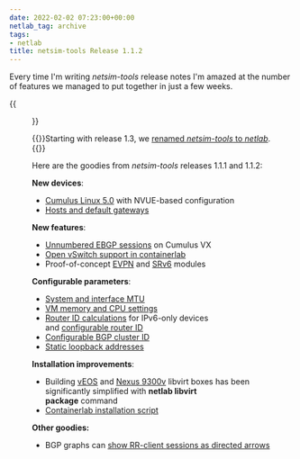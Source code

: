 ```yaml
---
date: 2022-02-02 07:23:00+00:00
netlab_tag: archive
tags:
- netlab
title: netsim-tools Release 1.1.2
---
```

Every time I'm writing *netsim-tools* release notes I'm amazed at the number of features we managed to put together in just a few weeks.

{{<figure src="/2022/02/netsim-1.1.2-insights.png">}}

{{<note info>}}Starting with release 1.3, we [renamed *netsim-tools* to *netlab*](/2022/08/netsim-netlab.html).{{</note>}}

Here are the goodies from *netsim-tools* releases 1.1.1 and 1.1.2:
<!--more-->
**New devices**:

- [Cumulus Linux 5.0](https://netlab.tools/platforms/) with NVUE-based configuration
- [Hosts and default gateways](https://netlab.tools/links/#hosts-and-default-gateways)

**New features**:
- [Unnumbered EBGP sessions](https://netlab.tools/module/bgp/#notes-on-unnumbered-ebgp-sessions) on Cumulus VX
- [Open vSwitch support in containerlab](https://netlab.tools/labs/clab/#lan-bridges)
- Proof-of-concept [EVPN](https://netlab.tools/module/evpn/) and [SRv6](https://netlab.tools/module/srv6/) modules
<!--more-->
**Configurable parameters**:

- [System and interface MTU](https://netlab.tools/links/#changing-mtu)
- [VM memory and CPU settings](https://netlab.tools/nodes/#node-attributes)
- [Router ID calculations](https://netlab.tools/example/addressing-tutorial/#using-built-in-address-pools) for IPv6-only devices and [configurable router ID](https://netlab.tools/module/ospf/#node-parameters)
- [Configurable BGP cluster ID](https://netlab.tools/module/bgp/#node-configuration-parameters)
- [Static loopback addresses](https://netlab.tools/nodes/#node-attributes)

**Installation improvements**:

- Building [vEOS](https://netlab.tools/labs/eos/) and [Nexus 9300v](https://netlab.tools/labs/nxos/) libvirt boxes has been significantly simplified with **netlab libvirt package** command
- [Containerlab installation script](https://netlab.tools/netlab/install/)

**Other goodies:**

-   BGP graphs can [show RR-client sessions as directed arrows](https://netlab.tools/outputs/graph/)
